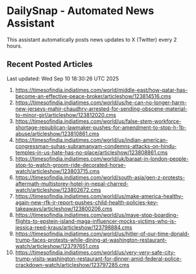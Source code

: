 # DailySnap - Automated News Assistant

This assistant automatically posts news updates to X (Twitter) every 2 hours.

## Recent Posted Articles

Last updated: Wed Sep 10 18:30:26 UTC 2025

1. https://timesofindia.indiatimes.com/world/middle-east/how-qatar-has-become-an-effective-peace-broker/articleshow/123814516.cms
2. https://timesofindia.indiatimes.com/world/us/he-can-no-longer-harm-new-jerseys-mahir-chaudhry-arrested-for-sending-obscene-material-to-minor-girl/articleshow/123812020.cms
3. https://timesofindia.indiatimes.com/world/us/false-stem-workforce-shortage-republican-lawmaker-pushes-for-amendment-to-stop-h-1b-abuse/articleshow/123810861.cms
4. https://timesofindia.indiatimes.com/world/us/indian-american-congressman-suhas-subramanyam-condemns-attacks-on-hindu-temples-in-us-hate-has-no-place/articleshow/123808861.cms
5. https://timesofindia.indiatimes.com/world/uk/baraat-in-london-people-stop-to-watch-groom-ride-decorated-horse-watch/articleshow/123803715.cms
6. https://timesofindia.indiatimes.com/world/south-asia/gen-z-protests-aftermath-multistorey-hotel-in-nepal-charred-watch/articleshow/123802672.cms
7. https://timesofindia.indiatimes.com/world/us/make-america-healthy-again-new-rfk-jr-report-pushes-child-health-policies-key-takeaways/articleshow/123800206.cms
8. https://timesofindia.indiatimes.com/world/us/maye-stop-boarding-flights-to-epstein-island-maga-influencer-mocks-victims-who-is-jessica-reed-kraus/articleshow/123798884.cms
9. https://timesofindia.indiatimes.com/world/us/hitler-of-our-time-donald-trump-faces-protests-while-dining-at-washington-restaurant-watch/articleshow/123797651.cms
10. https://timesofindia.indiatimes.com/world/us/very-very-safe-city-trump-visits-washington-restaurant-for-dinner-amid-federal-police-crackdown-watch/articleshow/123797285.cms
